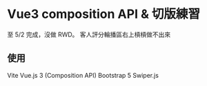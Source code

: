 # Vue3 composition API & 切版練習
至 5/2 完成，沒做 RWD。
客人評分輪播區右上槓槓做不出來

## 使用
Vite
Vue.js 3 (Composition API)
Bootstrap 5
Swiper.js